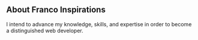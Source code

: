 ## **About Franco Inspirations**

I intend to advance my knowledge, skills, and expertise in order to become a distinguished web developer.
